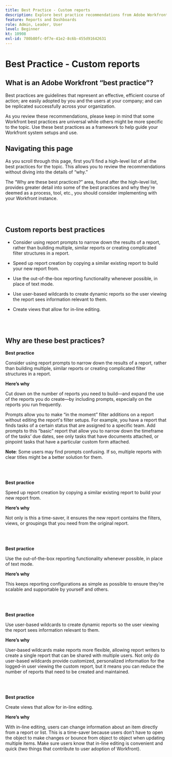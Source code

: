 ```yaml
---
title: Best Practice - Custom reports
description: Explore best practice recommendations from Adobe Workfront experts about setting up, managing, and using Workfront custom reports.
feature: Reports and Dashboards
role: Admin, Leader, User
level: Beginner
kt: 10908
exl-id: 780b80fc-0f7e-41e2-8c6b-455d91642631
---
```

# Best Practice - Custom reports

## What is an Adobe Workfront “best practice”? 

Best practices are guidelines that represent an effective, efficient course of action; are easily adopted by you and the users at your company; and can be replicated successfully across your organization. 

As you review these recommendations, please keep in mind that some Workfront best practices are universal while others might be more specific to the topic. Use these best practices as a framework to help guide your Workfront system setups and use.

## Navigating this page 

As you scroll through this page, first you’ll find a high-level list of all the best practices for the topic. This allows you to review the recommendations without diving into the details of “why.” 

The “Why are these best practices?” area, found after the high-level list, provides greater detail into some of the best practices and why they're deemed as a process, tool, etc., you should consider implementing with your Workfront instance. 

</br>
</br>

## Custom reports best practices 

* Consider using report prompts to narrow down the results of a report, rather than building multiple, similar reports or creating complicated filter structures in a report. 

* Speed up report creation by copying a similar existing report to build your new report from. 

* Use the out-of-the-box reporting functionality whenever possible, in place of text mode. 

* Use user-based wildcards to create dynamic reports so the user viewing the report sees information relevant to them. 

* Create views that allow for in-line editing. 

</br>
</br>


## Why are these best practices? 

**Best practice**

Consider using report prompts to narrow down the results of a report, rather than building multiple, similar reports or creating complicated filter structures in a report. 


**Here’s why**

Cut down on the number of reports you need to build—and expand the use of the reports you do create—by including prompts, especially on the reports you run frequently. 

Prompts allow you to make “in the moment” filter additions on a report without editing the report's filter setups. For example, you have a report that finds tasks of a certain status that are assigned to a specific team. Add prompts to this “basic” report that allow you to narrow down the timeframe of the tasks’ due dates, see only tasks that have documents attached, or pinpoint tasks that have a particular custom form attached. 


**Note**: Some users may find prompts confusing. If so, multiple reports with clear titles might be a better solution for them. 


</br>
</br>

**Best practice**

Speed up report creation by copying a similar existing report to build your new report from. 

**Here’s why**

Not only is this a time-saver, it ensures the new report contains the filters, views, or groupings that you need from the original report.

</br>
</br>

**Best practice**

Use the out-of-the-box reporting functionality whenever possible, in place of text mode. 

**Here’s why**

This keeps reporting configurations as simple as possible to ensure they’re scalable and supportable by yourself and others. 

</br>
</br>

**Best practice**

Use user-based wildcards to create dynamic reports so the user viewing the report sees information relevant to them. 

**Here’s why**

User-based wildcards make reports more flexible, allowing report writers to create a single report that can be shared with multiple users. Not only do user-based wildcards provide customized, personalized information for the logged-in user viewing the custom report, but it means you can reduce the number of reports that need to be created and maintained. 

</br>
</br>

**Best practice**

Create views that allow for in-line editing. 

**Here’s why**

With in-line editing, users can change information about an item directly from a report or list. This is a time-saver because users don’t have to open the object to make changes or bounce from object to object when updating multiple items. Make sure users know that in-line editing is convenient and quick (two things that contribute to user adoption of Workfront).
